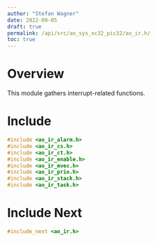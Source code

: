 ```yaml
---
author: "Stefan Wagner"
date: 2022-09-05
draft: true
permalink: /api/src/ao_sys_xc32_pic32/ao_ir.h/
toc: true
---
```


# Overview

This module gathers interrupt-related functions.

# Include

```c
#include <ao_ir_alarm.h>
#include <ao_ir_cs.h>
#include <ao_ir_ct.h>
#include <ao_ir_enable.h>
#include <ao_ir_mvec.h>
#include <ao_ir_prio.h>
#include <ao_ir_stack.h>
#include <ao_ir_task.h>
```

# Include Next

```c
#include_next <ao_ir.h>
```
